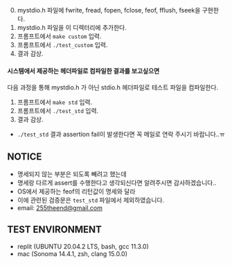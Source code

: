 0. mystdio.h 파일에 fwrite, fread, fopen, fclose, feof, fflush, fseek을 구현한다.
1. mystdio.h 파일을 이 디렉터리에 추가한다.
2. 프롬프트에서 `make custom` 입력.
3. 프롬프트에서 `./test_custom` 입력.
4. 결과 감상.

#### 시스템에서 제공하는 헤더파일로 컴파일한 결과를 보고싶으면
다음 과정을 통해 mystdio.h 가 아닌 stdio.h 헤더파일로 테스트 파일을 컴파일한다.
1. 프롬프트에서 `make std` 입력.
2. 프롬프트에서 `./test_std` 입력.
3. 결과 감상.
- `./test_std` 결과 assertion fail이 발생한다면 꼭 메일로 연락 주시기 바랍니다..ㅠ

## NOTICE
- 명세되지 않는 부분은 되도록 빼려고 했는데
- 명세랑 다르게 assert를 수행한다고 생각되신다면 알려주시면 감사하겠습니다..
- OS에서 제공하는 feof의 리턴값이 명세와 달라
- 이에 관련된 검증문은 `test_std` 파일에서 제외하였습니다.
- email: 255theend@gmail.com

## TEST ENVIRONMENT
- replit (UBUNTU 20.04.2 LTS, bash, gcc 11.3.0)
- mac (Sonoma 14.4.1, zsh, clang 15.0.0)
